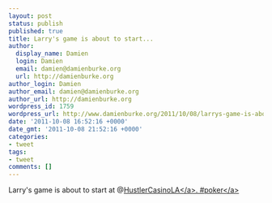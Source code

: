 ```yaml
---
layout: post
status: publish
published: true
title: Larry's game is about to start...
author:
  display_name: Damien
  login: Damien
  email: damien@damienburke.org
  url: http://damienburke.org
author_login: Damien
author_email: damien@damienburke.org
author_url: http://damienburke.org
wordpress_id: 1759
wordpress_url: http://www.damienburke.org/2011/10/08/larrys-game-is-about-to-start/
date: '2011-10-08 16:52:16 +0000'
date_gmt: '2011-10-08 21:52:16 +0000'
categories:
- tweet
tags:
- tweet
comments: []
---
```

<p>Larry's game is about to start at @<a href="http:&#47;&#47;twitter.com&#47;HustlerCasinoLA" class="aktt_username">HustlerCasinoLA<&#47;a>. #<a href="http:&#47;&#47;search.twitter.com&#47;search?q=%23poker" class="aktt_hashtag">poker<&#47;a></p>

